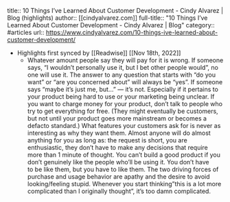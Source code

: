 title:: 10 Things I’ve Learned About Customer Development - Cindy Alvarez | Blog (highlights)
author:: [[cindyalvarez.com]]
full-title:: "10 Things I’ve Learned About Customer Development - Cindy Alvarez | Blog"
category:: #articles
url:: https://www.cindyalvarez.com/10-things-ive-learned-about-customer-development/

- Highlights first synced by [[Readwise]] [[Nov 18th, 2022]]
	- Whatever amount people say they will pay for it is wrong.
	  If someone says, “I wouldn’t personally use it, but I bet other people would”, no one will use it.
	  The answer to any question that starts with “do you want” or “are you concerned about” will always be “yes”.
	  If someone says “maybe it’s just me, but…” — it’s not. Especially if it pertains to your product being hard to use or your marketing being unclear.
	  If you want to charge money for your product, don’t talk to people who try to get everything for free. (They might eventually be customers, but not until your product goes more mainstream or becomes a defacto standard.)
	  What features your customers ask for is never as interesting as why they want them.
	  Almost anyone will do almost anything for you as long as: the request is short, you are enthusiastic, they don’t have to make any decisions that require more than 1 minute of thought.
	  You can’t build a good product if you don’t genuinely like the people who’ll be using it.
	  You don’t have to be like them, but you have to like them.
	  The two driving forces of purchase and usage behavior are apathy and the desire to avoid looking/feeling stupid.
	  Whenever you start thinking”this is a lot more complicated than I originally thought”, it’s too damn complicated.